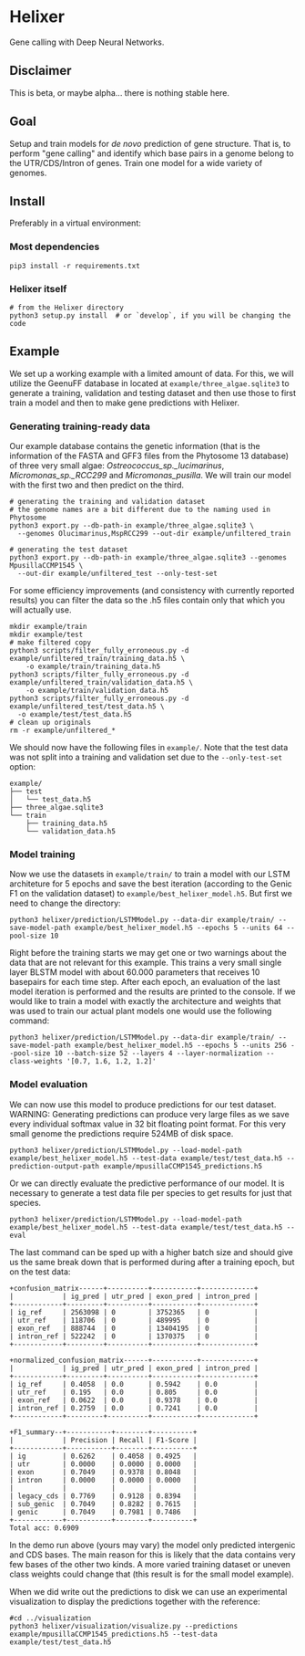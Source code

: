 # Helixer
Gene calling with Deep Neural Networks.

## Disclaimer
This is beta, or maybe alpha... there is nothing stable here.

## Goal
Setup and train models for _de novo_ prediction of gene structure.
That is, to perform "gene calling" and identify
which base pairs in a genome belong to the UTR/CDS/Intron of genes. 
Train one model for a wide variety of genomes.

## Install 
Preferably in a virtual environment:

### Most dependencies
```shell script
pip3 install -r requirements.txt
```

### Helixer itself

```shell script
# from the Helixer directory
python3 setup.py install  # or `develop`, if you will be changing the code
```

## Example
We set up a working example with a limited amount of data. 
For this, we will utilize the GeenuFF database in 
located at `example/three_algae.sqlite3` to generate a training, 
validation and testing dataset and then use those to first train a model 
and then to make gene predictions with Helixer.

### Generating training-ready data
Our example database contains the genetic information 
(that is the information of the FASTA and GFF3 files from the 
Phytosome 13 database) of three very small algae: 
*Ostreococcus_sp._lucimarinus*, *Micromonas_sp._RCC299* and *Micromonas_pusilla*. 
We will train our model with the first two and then predict on the third.

```shell script
# generating the training and validation dataset
# the genome names are a bit different due to the naming used in Phytosome
python3 export.py --db-path-in example/three_algae.sqlite3 \
  --genomes Olucimarinus,MspRCC299 --out-dir example/unfiltered_train
```

```shell script
# generating the test dataset
python3 export.py --db-path-in example/three_algae.sqlite3 --genomes MpusillaCCMP1545 \
  --out-dir example/unfiltered_test --only-test-set 
```

For some efficiency improvements (and consistency with currently reported results)
you can filter the data so the .h5 files contain only that which you will actually use.

```shell script
mkdir example/train
mkdir example/test
# make filtered copy
python3 scripts/filter_fully_erroneous.py -d example/unfiltered_train/training_data.h5 \
    -o example/train/training_data.h5
python3 scripts/filter_fully_erroneous.py -d example/unfiltered_train/validation_data.h5 \
    -o example/train/validation_data.h5
python3 scripts/filter_fully_erroneous.py -d example/unfiltered_test/test_data.h5 \
  -o example/test/test_data.h5
# clean up originals
rm -r example/unfiltered_*
```

We should now have the following files in `example/`. 
Note that the test data was not split into a training 
and validation set due to the `--only-test-set` option: 
```
example/
├── test
│   └── test_data.h5
├── three_algae.sqlite3
└── train
    ├── training_data.h5
    └── validation_data.h5
```

### Model training
Now we use the datasets in `example/train/` to train a model with our 
LSTM architeture for 5 epochs and save the best iteration 
(according to the Genic F1 on the validation dataset) to 
`example/best_helixer_model.h5`. But first we need to change the directory:

```shell script
python3 helixer/prediction/LSTMModel.py --data-dir example/train/ --save-model-path example/best_helixer_model.h5 --epochs 5 --units 64 --pool-size 10
```

Right before the training starts we may get one or two warnings about 
the data that are not relevant for this example. This trains a very 
small single layer BLSTM model with about 60.000 parameters that 
receives 10 basepairs for each time step. After each epoch, 
an evaluation of the last model iteration is performed and 
the results are printed to the console. If we would like to train a model 
with exactly the architecture and weights that was used to train our 
actual plant models one would use the following command: 

```shell script
python3 helixer/prediction/LSTMModel.py --data-dir example/train/ --save-model-path example/best_helixer_model.h5 --epochs 5 --units 256 --pool-size 10 --batch-size 52 --layers 4 --layer-normalization --class-weights '[0.7, 1.6, 1.2, 1.2]'
```

### Model evaluation
We can now use this model to produce predictions for our test dataset. 
WARNING: Generating predictions can produce very large files as 
we save every individual softmax value in 32 bit floating point format. 
For this very small genome the predictions require 524MB of disk space. 
```shell script
python3 helixer/prediction/LSTMModel.py --load-model-path example/best_helixer_model.h5 --test-data example/test/test_data.h5 --prediction-output-path example/mpusillaCCMP1545_predictions.h5
```

Or we can directly evaluate the predictive performance of our model. It is necessary to generate a test data file per species to get results for just that species.

```shell script
python3 helixer/prediction/LSTMModel.py --load-model-path example/best_helixer_model.h5 --test-data example/test/test_data.h5 --eval
```

The last command can be sped up with a higher batch size and should give us the same break down that is performed during after a training epoch, but on the test data:

```
+confusion_matrix------+----------+-----------+-------------+
|            | ig_pred | utr_pred | exon_pred | intron_pred |
+------------+---------+----------+-----------+-------------+
| ig_ref     | 2563098 | 0        | 3752365   | 0           |
| utr_ref    | 118706  | 0        | 489995    | 0           |
| exon_ref   | 888744  | 0        | 13404195  | 0           |
| intron_ref | 522242  | 0        | 1370375   | 0           |
+------------+---------+----------+-----------+-------------+

+normalized_confusion_matrix------+-----------+-------------+
|            | ig_pred | utr_pred | exon_pred | intron_pred |
+------------+---------+----------+-----------+-------------+
| ig_ref     | 0.4058  | 0.0      | 0.5942    | 0.0         |
| utr_ref    | 0.195   | 0.0      | 0.805     | 0.0         |
| exon_ref   | 0.0622  | 0.0      | 0.9378    | 0.0         |
| intron_ref | 0.2759  | 0.0      | 0.7241    | 0.0         |
+------------+---------+----------+-----------+-------------+

+F1_summary--+-----------+--------+----------+
|            | Precision | Recall | F1-Score |
+------------+-----------+--------+----------+
| ig         | 0.6262    | 0.4058 | 0.4925   |
| utr        | 0.0000    | 0.0000 | 0.0000   |
| exon       | 0.7049    | 0.9378 | 0.8048   |
| intron     | 0.0000    | 0.0000 | 0.0000   |
|            |           |        |          |
| legacy_cds | 0.7769    | 0.9128 | 0.8394   |
| sub_genic  | 0.7049    | 0.8282 | 0.7615   |
| genic      | 0.7049    | 0.7981 | 0.7486   |
+------------+-----------+--------+----------+
Total acc: 0.6909
```

In the demo run above (yours may vary) the model only predicted 
intergenic and CDS bases. The main reason for this is likely that 
the data contains very few bases of the other two kinds. 
A more varied training dataset or uneven class weights 
could change that (this result is for the small model example).

When we did write out the predictions to disk we can use an experimental 
visualization to display the predictions together with the reference:
```shell script
#cd ../visualization
python3 helixer/visualization/visualize.py --predictions example/mpusillaCCMP1545_predictions.h5 --test-data example/test/test_data.h5
```

